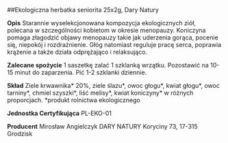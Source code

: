 ##Ekologiczna herbatka seniorita 25x2g, Dary Natury

**Opis** Starannie wyselekcjonowana kompozycja ekologicznych ziół, polecana w szczególności kobietom w okresie menopauzy. Koniczyna pomaga złagodzić objawy menopauzy takie jak uderzenia gorąca, pocenie się, niepokój i rozdrażnienie. Głóg natomiast reguluje pracę serca, poprawia krążenie a także działa odprężająco i relaksująco.

**Zalecane spożycie** 1 saszetkę zalać 1 szklanką wrzątku. Pozostawić na 10-15 minut do zaparzenia. Pić 1-2 szklanki dziennie.

**Skład** Ziele krwawnika\* 20%, ziele ślazu\*, owoc głogu\*, kwiat głogu\*, owoc tarniny\*, chmiel szyszki\*, liść melisy\*, kwiat koniczyny\* w różnych proporcjach.
\*produkt rolnictwa ekologicznego

**Jednostka Certyfikująca** PL-EKO-01

**Producent** Mirosław Angielczyk DARY NATURY
Koryciny 73, 17-315 Grodzisk
